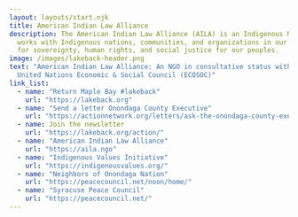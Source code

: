 ```yaml
---
layout: layouts/start.njk
title: American Indian Law Alliance
description: The American Indian Law Alliance (AILA) is an Indigenous NGO that
  works with Indigenous nations, communities, and organizations in our struggle
  for sovereignty, human rights, and social justice for our peoples.
image: /images/lakeback-header.png
text: "American Indian Law Alliance: An NGO in consultative status with the
  United Nations Economic & Social Council (ECOSOC)"
link_list:
  - name: "Return Maple Bay #lakeback"
    url: "https://lakeback.org"
  - name: "Send a letter Onondaga County Executive"
    url: "https://actionnetwork.org/letters/ask-the-onondaga-county-executive-to-keep-his-promise-to-return-maple-bay"
  - name: Join the newsletter
    url: "https://lakeback.org/action/"
  - name: "American Indian Law Alliance"
    url: "https://aila.ngo"  
  - name: "Indigenous Values Initiative"
    url: "https://indigenousvalues.org/"
  - name: "Neighbors of Onondaga Nation"
    url: "https://peacecouncil.net/noon/home/"
  - name: "Syracuse Peace Council"
    url: "https://peacecouncil.net/"      
---
```

